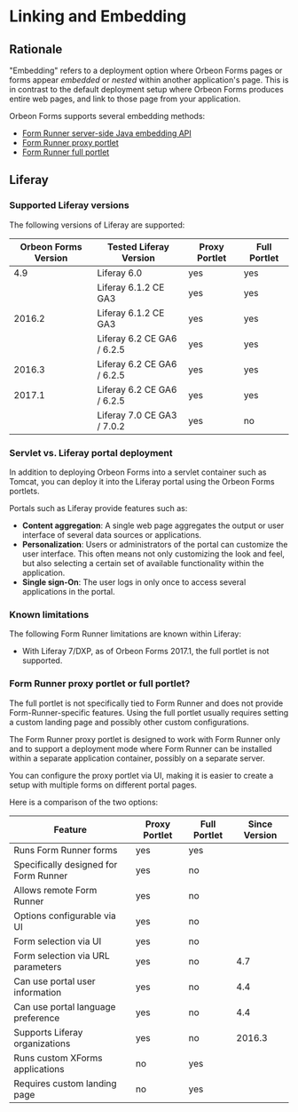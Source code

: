 # Linking and Embedding

<!-- toc -->

## Rationale

"Embedding" refers to a deployment option where Orbeon Forms pages or forms appear *embedded* or *nested* within another application's page. This is in contrast to the default deployment setup where Orbeon Forms produces entire web pages, and link to those page from your application.

Orbeon Forms supports several embedding methods:

- [Form Runner server-side Java embedding API](java-api.md)
- [Form Runner proxy portlet](liferay-proxy-portlet.md)
- [Form Runner full portlet](liferay-full-portlet.md)

## Liferay

### Supported Liferay versions

The following versions of Liferay are supported:

|Orbeon Forms Version|Tested Liferay Version    |Proxy Portlet|Full Portlet|
|--------------------|--------------------------|-------------|------------|
|4.9                 |Liferay 6.0               |yes          |yes         |
|                    |Liferay 6.1.2 CE GA3      |yes          |yes         |
|2016.2              |Liferay 6.1.2 CE GA3      |yes          |yes         |
|                    |Liferay 6.2 CE GA6 / 6.2.5|yes          |yes         |
|2016.3              |Liferay 6.2 CE GA6 / 6.2.5|yes          |yes         |
|2017.1              |Liferay 6.2 CE GA6 / 6.2.5|yes          |yes         |
|                    |Liferay 7.0 CE GA3 / 7.0.2|yes          |no          |

### Servlet vs. Liferay portal deployment

In addition to deploying Orbeon Forms into a servlet container such as Tomcat, you can deploy it into the Liferay portal using the Orbeon Forms portlets.

Portals such as Liferay provide features such as:

* __Content aggregation__:  A single web page aggregates the output or user interface of several data sources or applications.
* __Personalization__: Users or administrators of the portal can customize the user interface. This often means not only customizing the look and feel, but also selecting a certain set of available functionality within the application.
* __Single sign-On__: The user logs in only once to access several applications in the portal.

### Known limitations

The following Form Runner limitations are known within Liferay:

* With Liferay 7/DXP, as of Orbeon Forms 2017.1, the full portlet is not supported.

### Form Runner proxy portlet or full portlet?

The full portlet is not specifically tied to Form Runner and does not provide Form-Runner-specific features. Using the full portlet usually requires setting a custom landing page and possibly other custom configurations.
 
The Form Runner proxy portlet is designed to work with Form Runner only and to support a deployment mode where Form Runner can be installed within a separate application container, possibly on a separate server.

You can configure the proxy portlet via UI, making it is easier to create a setup with multiple forms on different portal pages.

Here is a comparison of the two options:

|Feature                               |Proxy Portlet|Full Portlet|Since Version|
|--------------------------------------|-------------|------------|-------------|
|Runs Form Runner forms                |yes          |yes         |             |
|Specifically designed for Form Runner |yes          |no          |             |
|Allows remote Form Runner             |yes          |no          |             |
|Options configurable via UI           |yes          |no          |             |
|Form selection via UI                 |yes          |no          |             |
|Form selection via URL parameters     |yes          |no          |4.7          |
|Can use portal user information       |yes          |no          |4.4          |
|Can use portal language preference    |yes          |no          |4.4          |
|Supports Liferay organizations        |yes          |no          |2016.3       |
|Runs custom XForms applications       |no           |yes         |             |
|Requires custom landing page          |no           |yes         |             |